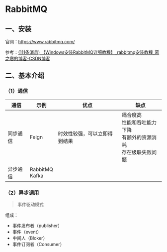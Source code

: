 # RabbitMQ

## 一、安装

官网：https://www.rabbitmq.com/

参考：[(111条消息) 【Windows安装RabbitMQ详细教程】_rabbitmq安装教程_慕之寒的博客-CSDN博客](https://blog.csdn.net/tirster/article/details/121938987)

## 二、基本介绍

### （1）通信

| 通信     | 示例                | 优点                         | 缺点                                                         |
| -------- | ------------------- | ---------------------------- | ------------------------------------------------------------ |
| 同步通信 | Feign               | 时效性较强，可以立即得到结果 | 耦合度高<br />性能和吞吐能力下降<br />有额外的资源消耗<br />存在级联失败问题 |
| 异步通信 | RabbitMQ<br />Kafka |                              |                                                              |

### （2）异步调用

> 事件驱动模式

组成：

- 事件发布者（publisher）
- 事件（event）
- 中间人（Bloker）
- 事件订阅者（Consumer）




